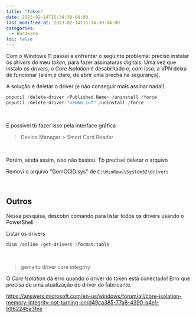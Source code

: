 ```yaml
---
title: "Token"
date: 2023-02-14T15:34:30-04:00
last_modified_at: 2023-02-14T15:34:30-04:00
categories:
  - Hardware
toc: false
---
```


Com o Windows 11 passei a enfrentar o seguinte problema: preciso instalar os _drivers_ do meu _token_, para fazer assinaturas digitais. Uma vez que instalo os _drivers_, o _Core Isolation_ é desabilitado e, com isso, a VPN deixa de funcionar (além,é claro, de abrir uma brecha na segurança).

A solução é deletar o driver (e não conseguir mais assinar nada!)

```powershell
pnputil /delete-driver <Published Name> /uninstall /force
pnputil /delete-driver "oem66.inf" /uninstall /force
```

<br>

É possível tb fazer isso pela interface gráfica

> Device Managar > Smart Card Reader

<br>

Porém, ainda assim, isso não bastou. Tb precisei deletar o arquivo

Removi o arquivo "GemCCID.sys" de `C:\Windows\System32\drivers`

<br>

## Outros

Nessa pesquisa, descobri comando para listar todos os drivers usando o PowerShell

Listar os drivers

```powershell
dism /online /get-drivers /format:table
```

<br>

> gemalto driver core integrity

O _Core Isolation_ dá erro quando o driver do token está conectado!
Erro que precisa de uma atualização do driver do fabricante.

https://answers.microsoft.com/en-us/windows/forum/all/core-isolation-memory-integrity-not-turning-on/d49ca385-77a8-4390-a4e1-b96224ba3fee
